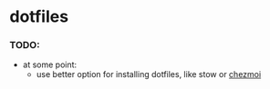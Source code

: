 # dotfiles

### TODO:
- at some point:
  - use better option for installing dotfiles, like stow or [chezmoi](https://www.chezmoi.io)
